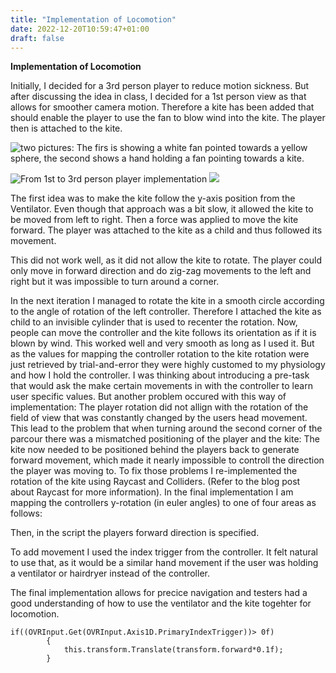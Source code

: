 ```yaml
---
title: "Implementation of Locomotion"
date: 2022-12-20T10:59:47+01:00
draft: false
---
```


**Implementation of Locomotion**


Initially, I decided for a 3rd person player to reduce motion sickness. But after discussing the idea in class, I decided for a 1st person view as that allows for smoother camera motion. Therefore a kite has been added that should enable the player to use the fan to blow wind into the kite. The player then is attached to the kite.

 <img title="Altering sketch from 1st to 3rd person perspective implementation" alt="two pictures: The firs is showing a white fan pointed towards a yellow sphere, the second shows a hand holding a fan pointing towards a kite." src="./_gen/images/player_mod.png"/>

![From 1st to 3rd person player implementation](/sketch_locomotion.png)
<img src = "/sketch_locomotion.png">

The first idea was to make the kite follow the y-axis position from the Ventilator. Even though that approach was a bit slow, it allowed the kite to be moved from left to right. Then a force was applied to move the kite forward. The player was attached to the kite as a child and thus followed its movement. 


<!-- TODO: hier Gif einfügen -->

This did not work well, as it did not allow the kite to rotate. The player could only move in forward direction and do zig-zag movements to the left and right but it was impossible to turn around a corner. 

In the next iteration I managed to rotate the kite in a smooth circle according to the angle of rotation of the left controller. Therefore I attached the kite as child to an invisible cylinder that is used to recenter the rotation. Now, people can move the controller and the kite follows its orientation as if it is blown by wind. This worked well and very smooth as long as I used it. But as the values for mapping the controller rotation to the kite rotation were just retrieved by trial-and-error they were highly customed to my physiology and how I hold the controller. I was thinking about introducing a pre-task that would ask the make certain movements in with the controller to learn user specific values. 
But another problem occured with this way of implementation: The player rotation did not allign with the rotation of the field of view that was constantly changed by the users head movement. This lead to the problem that when turning around the second corner of the parcour there was a mismatched positioning of the player and the kite: The kite now needed to be positioned behind the players back to generate forward movement, which made it nearly impossible to controll the direction the player was moving to. 
To fix those problems I re-implemented the rotation of the kite using Raycast and Colliders. (Refer to the blog post about Raycast for more information). 
In the final implementation I am mapping the controllers y-rotation (in euler angles) to one of four areas as follows:

Then, in the script the players forward direction is specified. 

<!-- TODO: hier Bild aus Präsi (-45/90) einfügen -->

To add movement I used the index trigger from the controller. It felt natural to use that, as it would be a similar hand movement if the user was holding a ventilator or hairdryer instead of the controller. 

The final implementation allows for precice navigation and testers had a good understanding of how to use the ventilator and the kite togehter for locomotion. 





```
if((OVRInput.Get(OVRInput.Axis1D.PrimaryIndexTrigger))> 0f) 
        {
            this.transform.Translate(transform.forward*0.1f);
        }
```
